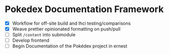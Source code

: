 # Pokedex Documentation Framework
- [x] Workflow for off-site build and lhci testing/comparisons
- [x] Weave prettier opinionated formatting on push/pull
- [ ] Split `/content` into submodule
- [ ] Develop frontend
- [ ] Begin Documentation of the Pokédex project in ernest